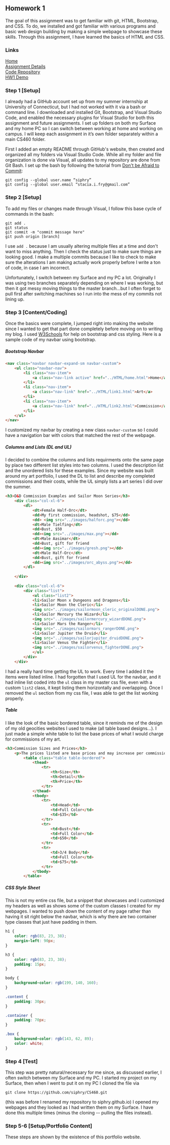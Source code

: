 ## Homework 1  
The goal of this assignment was to get familiar with git, HTML, Bootstrap, and CSS. To do, we
installed and got familiar with various programs and basic web design building by making
a simple webpage to showcase these skills. Through this assignment, I have learned the basics 
of HTML and CSS. 

### Links
[Home](https://siphry.github.io)  
[Assignment Details](http://www.wou.edu/~morses/classes/cs46x/assignments/HW1.html)  
[Code Repository](https://github.com/siphry/siphry.github.io/tree/master/HW1)  
[HW1 Demo](https://siphry.github.io/HW1/HTML/home.html)

### Step 1 [Setup]  
I already had a GitHub account set up from my summer internship at University of Connecticut, but I had not worked with it via a bash or command line. I downloaded and installed Git, Bootstrap, and Visual Studio Code, and enabled the necessary plugins for Visual Studio for both this assignment and future assignments. I set up folders on both my Surface and my home PC so I can switch between working at home and working on campus. I will keep each assignment in it’s own folder separately within a main CS460 folder. 

First I added an empty README through GitHub's website, then created and organized all my folders via Visual Studio Code. While all my folder and file organization is done via
Visual, all updates to my repository are done from Git Bash. I set up the bash by following the tutorial from [Don't be Afraid to Commit](https://dont-be-afraid-to-commit.readthedocs.io/en/latest/git/commandlinegit.html):

```
git config --global user.name “siphry”
git config --global user.email “stacia.i.fry@gmail.com”
```

### Step 2 [Setup]
To add my files or changes made through Visual, I follow this base cycle of commands in the bash:

```
git add . 
git status
git commit -m "commit message here"
git push origin [branch]
```
I use `add .` because I am usually altering multiple files at a time and don't want to miss anything. Then I check the status just to make sure things are looking good.
I make a multiple commits because I like to check to make sure the alterations I am making actually work properly before I write a ton of code, in case I am incorrect.

Unfortunately, I switch between my Surface and my PC a lot. Originally I was using two branches separately depending on where I was working, but then it got messy moving things
to the master branch...but I often forget to pull first after switching machines so I run into the mess of my commits not lining up.

### Step 3 [Content/Coding]
Once the basics were complete, I jumped right into making the website since I wanted to get that part done completely before moving on to writing my blog.
I used [W3Schools](https://www.w3schools.com/bootstrap4/default.asp) for help on bootstrap and css styling. Here is a sample code of my navbar using bootstrap.

##### Bootstrap Navbar
```html
<nav class="navbar navbar-expand-sm navbar-custom">
    <ul class="navbar-nav">
        <li class="nav-item">
            <a class="nav-link active" href="../HTML/home.html">Home</a>
        </li>
        <li class="nav-item">
            <a class="nav-link" href="../HTML/link1.html">Art</a>
        </li>
        <li class="nav-item">
            <a class="nav-link" href="../HTML/link2.html">Commission</a>
        </li>
    </ul>
</nav>
```

I customized my navbar by creating a new class `navbar-custom` so I could have a navigation bar with colors that matched the rest of the webpage.

##### Columns and Lists (DL and UL)
I decided to combine the columns and lists requirments onto the same page by place two different list styles into two columns.
I used the description list and the unordered lists for these examples. Since my website was built around my art portfolio, I used the DL to 
list and describe my completed commissions and their costs, while the UL simply lists a art series I did over the summer.

```html
<h3>D&D Commission Examples and Sailor Moon Series</h3>
    <div class="col-xl-6">
        <dl>
            <dt>Female Half-Orc</dt>
            <dd>My first commission, headshot, $75</dd>
            <dd> <img src="../images/halforc.png"></dd>
            <dt>Male Tielfing</dt>
            <dd>Bust, $50
            <dd><img src="../images/max.png"></dd>
            <dt>Male Aasimar</dt>
            <dd>Bust, gift for friend
            <dd><img src="../images/gresh.png"></dd>
            <dt>Male Half-Orc</dt>
            <dd>Bust, gift for friend
            <dd><img src="../images/orc_abyss.png"></dd>
        </dl>
                  
    </div>
               
    <div class="col-xl-6">
        <div class="list">
            <ul class="list2">
            <li>Sailor Moon x Dungeons and Dragons</li>
            <li>Sailor Moon the Cleric</li>
            <img src="../images/sailormoon_cleric_originalDONE.png">
            <li>Sailor Mercury the Wizard</li>
            <img src="../images/sailormercury_wizardDONE.png">
            <li>Sailor Mars the Ranger</li>
            <img src="../images/sailormars_rangerDONE.png">
            <li>Sailor Jupiter the Druid</li>
            <img src="../images/sailorjupiter_druidDONE.png">
            <li>Sailor Venus the Fighter</li>
            <img src="../images/sailorvenus_fighterDONE.png">
            </ul>
        </div>
    </div>  
```

I had a really hard time getting the UL to work. Every time I added it the items were listed inline. I had forgotten that I used UL for the navbar, and it had
inline list coded into the `ul` class in my master css file, even with a custom `list2` class, it kept listing them horizontally and overlapping. Once I removed the `ul` section from my css file, I was able to get the list working properly. 

##### Table
I like the look of the basic bordered table, since it reminds me of the design of my old geocities websites I used to make (all table based designs...). I just made a simple white table to list the base prices of what I would charge for commissions of my art.

```html
<h3>Commission Sizes and Prices</h3>
    <p>The prices listed are base prices and may increase per commission difficulty/detail.</p>            
        <table class="table table-bordered">
            <thead>
                <tr>
                    <th>Size</th>
                    <th>Detail</th>
                    <th>Price</th>
                </tr>
            </thead>
            <tbody>
                <tr>
                    <td>Head</td>
                    <td>Full Color</td>
                    <td>$35</td>
                </tr>
                <tr>
                    <td>Bust</td>
                    <td>Full Color</td>
                    <td>$50</td>
                </tr>
                <tr>
                    <td>3/4 Body</td>
                    <td>Full Color</td>
                    <td>$75</td>
                </tr>
            </tbody>
        </table>
```

##### CSS Style Sheet
This is not my entire css file, but a snippet that showcases and I customized my headers as well as shows some of the custom classes I created for my webpages. 
I wanted to push down the content of my page rather than having it sit right below the navbar, which is why there are two container type classes that just have padding in them.

```css
h1 {
    color: rgb(83, 23, 38);
    margin-left: 90px;
}

h3 {
    color: rgb(83, 23, 38);
    padding: 15px;
}

body {
    background-color: rgb(199, 140, 160);
}

.content {
    padding: 30px;
}

.container {
    padding: 70px;
}

.box {
    background-color: rgb(143, 62, 89);
    color: white;
}
```

### Step 4 [Test]
This step was pretty natural/necessary for me since, as discussed earlier, I often switch between my Surface and my PC. I started my project on my Surface, then when I went to put it on my PC I cloned the file via 

```
git clone https://github.com/siphry/CS460.git
```

(this was before I renamed my repository to siphry.github.io) I opened my webpages and they looked as I had written them on my Surface. I have done this multiple times (minus the cloning -- pulling the files instead).

### Step 5-6 [Setup/Portfolio Content]
These steps are shown by the existence of this portfolio website. 